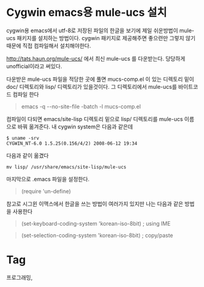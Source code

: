 Cygwin emacs용 mule-ucs 설치
============================

cygwin용 emacs에서 utf-8로 저장된 파일의 한글을 보기에 제일 쉬운방법이 mule-ucs 패키지를 설치하는 방법이다. cygwin 패키지로 제공해주면 좋으련만 그렇지 않기 때문에 직접 컴파일해서 설치해야한다.

http://tats.haun.org/mule-ucs/ 에서 최신 mule-ucs 를 다운받는다. 당당하게 unofficial이라고 써있다.

다운받은 mule-ucs 파일을 적당한 곳에 풀면 mucs-comp.el 이 있는 디렉토리 밑이 doc/ 디렉토리와 lisp/ 디렉토리가 있을것이다. 그 디렉토리에서 mule-ucs를 바이트코드 컴파일 한다

> emacs -q --no-site-file -batch -l mucs-comp.el

컴파일이 다되면 emacs/site-lisp 디렉토리 밑으로 lisp/ 디렉토리를 mule-ucs 이름으로 바꿔 옮겨준다. 내 cygwin system은 다음과 같은데

```shell
$ uname -srv
CYGWIN_NT-6.0 1.5.25(0.156/4/2) 2008-06-12 19:34
```

다음과 같이 옮겼다

```shell
mv lisp/ /usr/share/emacs/site-lisp/mule-ucs
```

마지막으로 .emacs 파일을 설정한다.

> (require 'un-define)

참고로 시그윈 이맥스에서 한글을 쓰는 방법이 여러가지 있지만 나는 다음과 같은 방법을 사용한다

> (set-keyboard-coding-system 'korean-iso-8bit) ; using IME

> (set-selection-coding-system 'korean-iso-8bit) ; copy/paste


Tag
====
프로그래밍,